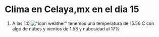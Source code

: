 # Clima en Celaya,mx en el dia 15

1. A las 1:0 !["icon weather"](http://openweathermap.org/img/w/02n.png) tenemos una temperatura de 15.56 C con algo de nubes y  vientos de 1.58 y nubosidad al 17%
